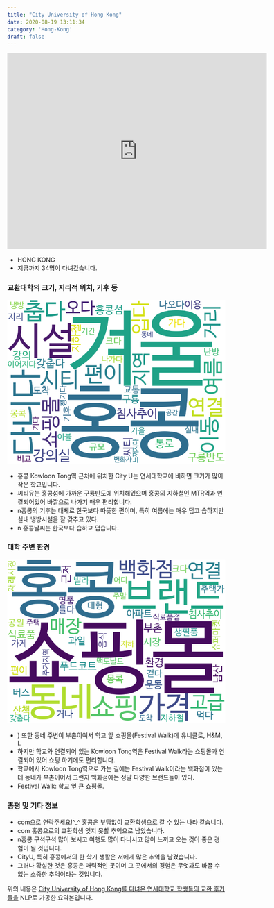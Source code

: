 ```yaml
---
title: "City University of Hong Kong"
date: 2020-08-19 13:11:34
category: 'Hong-Kong'
draft: false
---
```


<iframe
width="600"
height="450"
frameborder="0" style="border:0"
src="https://www.google.com/maps/embed/v1/place?key=AIzaSyC9e1AME-pVmWC4hBpFdu5S4dKzyepa3HQ&q=City+University+of+Hong+Kong&center=22.3366793,114.1724234&zoom=14" allowfullscreen>
</iframe>

* HONG KONG
* 지금까지 34명이 다녀갔습니다. 

### 교환대학의 크기, 지리적 위치, 기후 등

![gen_info-WordCloud](../univ_wordclouds_okt/gen_info/CN000002_gen_info_okt.png)

* 홍콩 Kowloon Tong역 근처에 위치한 City U는 연세대학교에 비하면 크기가 많이 작은 학교입니다.
* 씨티유는 홍콩섬에 가까운 구룡반도에 위치해있으며 홍콩의 지하철인 MTR역과 연결되어있어 바깥으로 나가기 매우 편리합니다.
* n홍콩의 기후는 대체로 한국보다 따뜻한 편이며, 특히 여름에는 매우 덥고 습하지만 실내 냉방시설을 잘 갖추고 있다.
* n 홍콩날씨는 한국보다 습하고 덥습니다.


### 대학 주변 환경

![env_info-WordCloud](../univ_wordclouds_okt/env_info/CN000002_env_info_okt.png)

* ) 또한 동네 주변이 부촌이여서 학교 앞 쇼핑몰(Festival Walk)에 유니클로, H&M, I.
* 하지만 학교와 연결되어 있는 Kowloon Tong역은 Festival Walk라는 쇼핑몰과 연결되어 있어 쇼핑 하기에도 편리합니다.
* 학교에서 Kowloon Tong역으로 가는 길에는 Festival Walk이라는 백화점이 있는데 동네가 부촌이어서 그런지 백화점에는 정말 다양한 브랜드들이 있다.
* Festival Walk: 학교 옆 큰 쇼핑몰.


### 총평 및 기타 정보 
* com으로 연락주세요!^_^ 홍콩은 부담없이 교환학생으로 갈 수 있는 나라 같습니다.
* com 홍콩으로의 교환학생 잊지 못할 추억으로 남았습니다.
* n홍콩 구석구석 많이 보시고 여행도 많이 다니시고 많이 느끼고 오는 것이 좋은 경험이 될 것입니다.
* CityU, 특히 홍콩에서의 한 학기 생활은 저에게 많은 추억을 남겼습니다.
* 그러나 확실한 것은 홍콩은 매력적인 곳이며 그 곳에서의 경험은 무엇과도 바꿀 수 없는 소중한 추억이라는 것입니다.


위의 내용은 [City University of Hong Kong를 다녀온 연세대학교 학생들의 교환 후기들을](http://oia.yonsei.ac.kr/partner/expReport.asp?ucode=CN000002&bgbn=A) NLP로 가공한 요약본입니다. 

